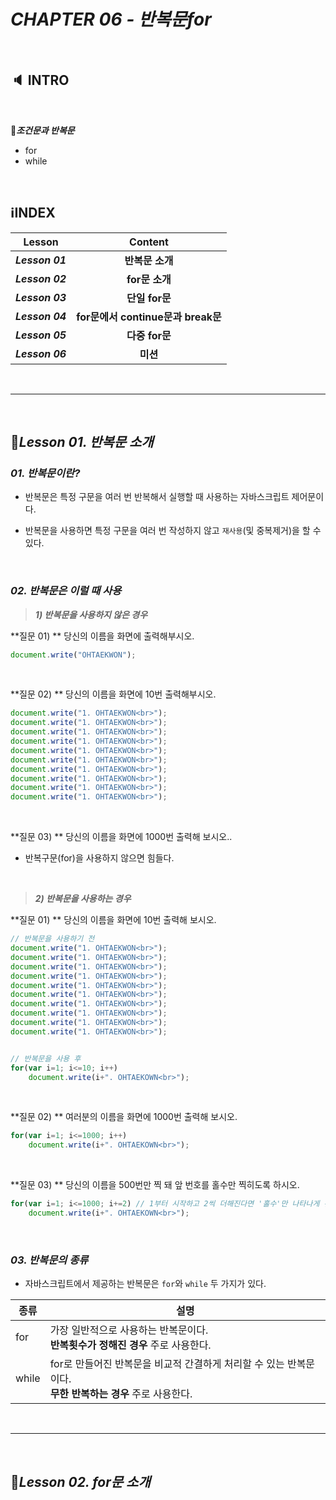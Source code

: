 # _CHAPTER 06 - 반복문for_

<br>

## :speaker: INTRO

<br>

:pushpin:***조건문과 반복문***

- for
- while

<br>

## :information_source:INDEX

|     Lesson      |              Content               |
| :-------------: | :--------------------------------: |
| ***Lesson 01*** |          **반복문 소개**           |
| ***Lesson 02*** |           **for문 소개**           |
| ***Lesson 03*** |           **단일 for문**           |
| ***Lesson 04*** | **for문에서 continue문과 break문** |
| ***Lesson 05*** |           **다중 for문**           |
| ***Lesson 06*** |              **미션**              |

<br>

---

<br>

## :pencil:_Lesson 01. 반복문 소개_

### _01. 반복문이란?_

- 반복문은 특정 구문을 여러 번 반복해서 실행할 때 사용하는 자바스크립트 제어문이다.

- 반복문을 사용하면 특정 구문을 여러 번 작성하지 않고 `재사용`(및 중복제거)을 할 수 있다.

<br>

### _02. 반복문은 이럴 때 사용_

> ***1) 반복문을 사용하지 않은 경우***

**질문 01) ** 당신의 이름을 화면에 출력해부시오.

```javascript
document.write("OHTAEKWON");
```

<br>

**질문 02) ** 당신의 이름을 화면에 10번 출력해부시오.

```javascript
document.write("1. OHTAEKWON<br>");
document.write("1. OHTAEKWON<br>");
document.write("1. OHTAEKWON<br>");
document.write("1. OHTAEKWON<br>");
document.write("1. OHTAEKWON<br>");
document.write("1. OHTAEKWON<br>");
document.write("1. OHTAEKWON<br>");
document.write("1. OHTAEKWON<br>");
document.write("1. OHTAEKWON<br>");
document.write("1. OHTAEKWON<br>");
```

<br>

**질문 03) ** 당신의 이름을 화면에 1000번 출력해 보시오..

- 반복구문(for)을 사용하지 않으면 힘들다.

<br>

> ***2) 반복문을 사용하는 경우***

**질문 01) ** 당신의 이름을 화면에 10번 출력해 보시오.

```javascript
// 반복문을 사용하기 전
document.write("1. OHTAEKWON<br>");
document.write("1. OHTAEKWON<br>");
document.write("1. OHTAEKWON<br>");
document.write("1. OHTAEKWON<br>");
document.write("1. OHTAEKWON<br>");
document.write("1. OHTAEKWON<br>");
document.write("1. OHTAEKWON<br>");
document.write("1. OHTAEKWON<br>");
document.write("1. OHTAEKWON<br>");
document.write("1. OHTAEKWON<br>");


// 반복문을 사용 후
for(var i=1; i<=10; i++)
    document.write(i+". OHTAEKOWN<br>");
```

<br>

**질문 02) ** 여러분의 이름을 화면에 1000번 출력해 보시오.

```javascript
for(var i=1; i<=1000; i++)
    document.write(i+". OHTAEKOWN<br>");
```

<br>

**질문 03) ** 당신의 이름을 500번만 찍 돼 앞 번호를 홀수만 찍히도록 하시오.

```javascript
for(var i=1; i<=1000; i+=2) // 1부터 시작하고 2씩 더해진다면 '홀수'만 나타나게 된다.
    document.write(i+". OHTAEKOWN<br>");
```

<br>

### _03.  반복문의 종류_

- 자바스크립트에서 제공하는 반복문은 `for`와 `while` 두 가지가 있다.

| 종류  | 설명                                                         |
| ----- | ------------------------------------------------------------ |
| for   | 가장 일반적으로 사용하는 반복문이다. <br />**반복횟수가 정해진 경우** 주로 사용한다. |
| while | for로 만들어진 반복문을 비교적 간결하게 처리할 수 있는 반복문이다. <br />**무한 반복하는 경우** 주로 사용한다. |

<br>

---

<br>

## :pencil:_Lesson 02. for문 소개_

